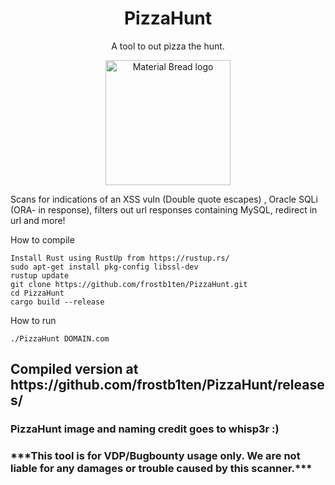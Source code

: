 <h1 align="center">PizzaHunt</h1> <p align="center">A tool to out pizza the hunt.</p>

<p align="center">
  <img width="200" src="https://user-images.githubusercontent.com/68353531/158382636-dc504b50-c738-495d-9292-147706085005.png" alt="Material Bread logo">

  
</p>

Scans for indications of an XSS vuln (Double quote escapes) , Oracle SQLi (ORA- in response), filters out url responses containing MySQL, redirect in url and more!

How to compile
```
Install Rust using RustUp from https://rustup.rs/
sudo apt-get install pkg-config libssl-dev
rustup update
git clone https://github.com/frostb1ten/PizzaHunt.git
cd PizzaHunt
cargo build --release
```

How to run
```
./PizzaHunt DOMAIN.com
```


<h2>Compiled version at https://github.com/frostb1ten/PizzaHunt/releases/</h2>


<h3>PizzaHunt image and naming credit goes to whisp3r :)</h3>
<h3>***This tool is for VDP/Bugbounty usage only. We are not liable for any damages or trouble caused by this scanner.***</h3>
